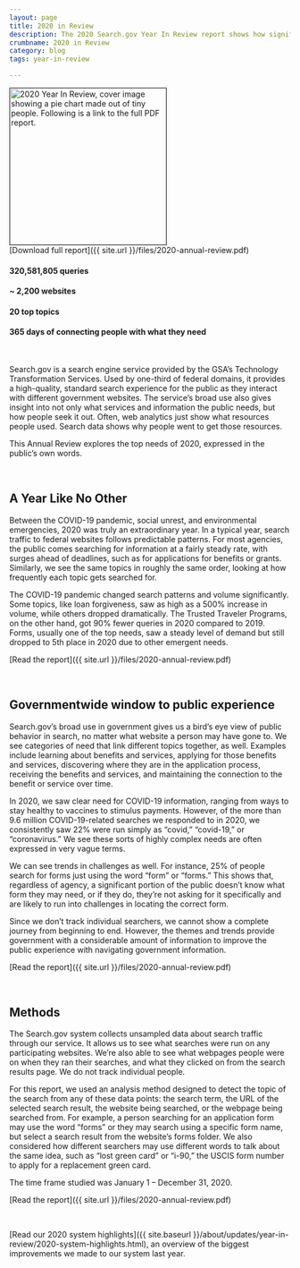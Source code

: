 ```yaml
---
layout: page
title: 2020 in Review
description: The 2020 Search.gov Year In Review report shows how significantly the COVID-19 pandemic affected how the public sought information and services from the government.
crumbname: 2020 in Review
category: blog
tags: year-in-review

---
```

<span><a href="{{ site.url }}/files/2020-annual-review.pdf"><img 
  src="{{ site.url }}/assets/img/site/2020-annual-review-cover.png"
  alt="2020 Year In Review, cover image showing a pie chart made out of tiny people. Following is a link to the full PDF report." style="width:280px;border:1px solid #333333;"></a><br />
[Download full report]({{ site.url }}/files/2020-annual-review.pdf)
</span>
<br />
	
#### **320,581,805** queries
#### **~ 2,200** websites
#### **20** top topics
#### **365 days** of connecting people with what they need

<br />

Search.gov is a search engine service provided by the GSA’s Technology Transformation Services. Used by one-third of federal domains, it provides a high-quality, standard search experience for the public as they interact with different government websites. The service’s broad use also gives insight into not only what services and information the public needs, but how people seek it out. Often, web analytics just show what resources people used. Search data shows why people went to get those resources.

This Annual Review explores the top needs of 2020, expressed in the public’s own words.

<br />

## A Year Like No Other

Between the COVID-19 pandemic, social unrest, and environmental emergencies, 2020 was truly an extraordinary year. In a typical year, search traffic to federal websites follows predictable patterns. For most agencies, the public comes searching for information at a fairly steady rate, with surges ahead of deadlines, such as for applications for benefits or grants. Similarly, we see the same topics in roughly the same order, looking at how frequently each topic gets searched for. 

The COVID-19 pandemic changed search patterns and volume significantly. Some topics, like loan forgiveness, saw as high as a 500% increase in volume, while others dropped dramatically. The Trusted Traveler Programs, on the other hand, got 90% fewer queries in 2020 compared to 2019. Forms, usually one of the top needs, saw a steady level of demand but still dropped to 5th place in 2020 due to other emergent needs.

[Read the report]({{ site.url }}/files/2020-annual-review.pdf)

<br />

## Governmentwide window to public experience

Search.gov’s broad use in government gives us a bird’s eye view of public behavior in search, no matter what website a person may have gone to. We see categories of need that link different topics together, as well. Examples include learning about benefits and services, applying for those benefits and services, discovering where they are in the application process, receiving the benefits and services, and maintaining the connection to the benefit or service over time.

In 2020, we saw clear need for COVID-19 information, ranging from ways to stay healthy to vaccines to stimulus payments. However, of the more than 9.6 million COVID-19-related searches we responded to in 2020, we consistently saw 22% were run simply as “covid,” “covid-19,” or “coronavirus.” We see these sorts of highly complex needs are often expressed in very vague terms.

We can see trends in challenges as well. For instance, 25% of people search for forms just using the word “form” or “forms.” This shows that, regardless of agency, a significant portion of the public doesn’t know what form they may need, or if they do, they’re not asking for it specifically and are likely to run into challenges in locating the correct form.

Since we don’t track individual searchers, we cannot show a complete journey from beginning to end. However, the themes and trends provide government with a considerable amount of information to improve the public experience with navigating government information.

[Read the report]({{ site.url }}/files/2020-annual-review.pdf)

<br />

## Methods

The Search.gov system collects unsampled data about search traffic through our service. It allows us to see what searches were run on any participating websites. We’re also able to see what webpages people were on when they ran their searches, and what they clicked on from the search results page. We do not track individual people.

For this report, we used an analysis method designed to detect the topic of the search from any of these data points: the search term, the URL of the selected search result, the website being searched, or the webpage being searched from. For example, a person searching for an application form may use the word “forms” or they may search using a specific form name, but select a search result from the website’s forms folder. We also considered how different searchers may use different words to talk about the same idea, such as “lost green card” or “i-90,” the USCIS form number to apply for a replacement green card.

The time frame studied was January 1 &ndash; December 31, 2020. 

[Read the report]({{ site.url }}/files/2020-annual-review.pdf)

<br />

[Read our 2020 system highlights]({{ site.baseurl }}/about/updates/year-in-review/2020-system-highlights.html), an overview of the biggest improvements we made to our system last year.